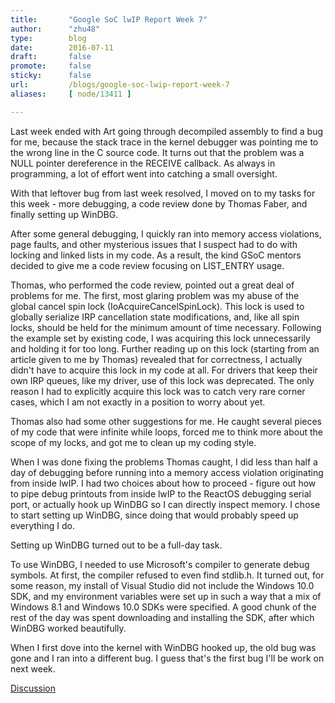 ```yaml
---
title:       "Google SoC lwIP Report Week 7"
author:      "zhu48"
type:        blog
date:        2016-07-11
draft:       false
promote:     false
sticky:      false
url:         /blogs/google-soc-lwip-report-week-7
aliases:     [ node/13411 ]

---
```


<p>Last week ended with Art going through decompiled assembly to find a bug for me, because the stack trace in the kernel debugger was pointing me to the wrong line in the C source code. It turns out that the problem was a NULL pointer dereference in the RECEIVE callback. As always in programming, a lot of effort went into catching a small oversight.&nbsp;</p>
<p>With that leftover bug from last week resolved, I moved on to my tasks for this week - more debugging, a code review done by Thomas Faber, and finally setting up WinDBG.&nbsp;</p>
<p>After some general debugging, I quickly ran into memory access violations, page faults, and other mysterious issues that I suspect had to do with locking and linked lists in my code. As a result, the kind GSoC mentors decided to give me a code review focusing on LIST_ENTRY usage.&nbsp;</p>
<p>Thomas, who performed the code review, pointed out a great deal of problems for me. The first, most glaring problem was my abuse of the global cancel spin lock (IoAcquireCancelSpinLock). This lock is used to globally serialize IRP cancellation state modifications, and, like all spin locks, should be held for the minimum amount of time necessary. Following the example set by existing code, I was acquiring this lock unnecessarily and holding it for too long. Further reading up on this lock (starting from an article given to me by Thomas) revealed that for correctness, I actually didn't have to acquire this lock in my code at all. For drivers that keep their own IRP queues, like my driver, use of this lock was deprecated. The only reason I had to explicitly acquire this lock was to catch very rare corner cases, which I am not exactly in a position to worry about yet.&nbsp;</p>
<p>Thomas also had some other suggestions for me. He caught several pieces of my code that were infinite while loops, forced me to think more about the scope of my locks, and got me to clean up my coding style.&nbsp;</p>
<p>When I was done fixing the problems Thomas caught, I did less than half a day of debugging before running into a memory access violation originating from inside lwIP. I had two choices about how to proceed - figure out how to pipe debug printouts from inside lwIP to the ReactOS debugging serial port, or actually hook up WinDBG so I can directly inspect memory. I chose to start setting up WinDBG, since doing that would probably speed up everything I do.&nbsp;</p>
<p>Setting up WinDBG turned out to be a full-day task.&nbsp;</p>
<p>To use WinDBG, I needed to use Microsoft's compiler to generate debug symbols. At first, the compiler refused to even find stdlib.h. It turned out, for some reason, my install of Visual Studio did not include the Windows 10.0 SDK, and my environment variables were set up in such a way that a mix of Windows 8.1 and Windows 10.0 SDKs were specified. A good chunk of the rest of the day was spent downloading and installing the SDK, after which WinDBG worked beautifully.&nbsp;</p>
<p>When I first dove into the kernel with WinDBG hooked up, the old bug was gone and I ran into a different bug. I guess that's the first bug I'll be work on next week.&nbsp;</p>
<p><a href="https://www.reactos.org/forum/viewtopic.php?f=2&amp;t=15611">Discussion</a></p>

